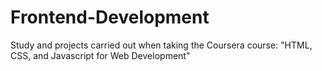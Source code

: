 # Frontend-Development
Study and projects carried out when taking the Coursera course: "HTML, CSS, and Javascript for Web Development"

